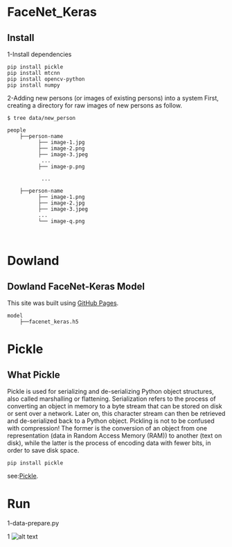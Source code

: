# FaceNet_Keras
## Install

1-Install dependencies

```
pip install pickle
pip install mtcnn
pip install opencv-python
pip install numpy

```

2-Adding new persons (or images of existing persons) into a system
First, creating a directory for raw images of new persons as follow.

```
$ tree data/new_person

people
    ├──person-name
          ├── image-1.jpg
          ├── image-2.png
          ├── image-3.jpeg
           ... 
          ├── image-p.png

           ...

    ├──person-name
          ├── image-1.png
          ├── image-2.jpg
          ├── image-3.jpeg
          ...
          └── image-q.png
          
          
```
# Dowland
## Dowland FaceNet-Keras Model 
This site was built using [GitHub Pages](https://github.com/D2KLab/Face-Celebrity-Recognition/tree/master/model).
```
model
    ├──facenet_keras.h5
```


# Pickle
## What Pickle

Pickle is used for serializing and de-serializing Python object structures, also called marshalling or flattening. Serialization refers to the process of converting an object in memory to a byte stream that can be stored on disk or sent over a network. Later on, this character stream can then be retrieved and de-serialized back to a Python object. Pickling is not to be confused with compression! The former is the conversion of an object from one representation (data in Random Access Memory (RAM)) to another (text on disk), while the latter is the process of encoding data with fewer bits, in order to save disk space.


```
pip install pickle

```
see:[Pickle](https://www.geeksforgeeks.org/pickle-python-object-serialization/?ref=lbp).

# Run

1-data-prepare.py

1
![alt text](http://C:/Users/aligk/OneDrive/Masaüstü/SS.png)









